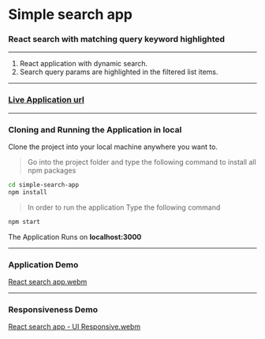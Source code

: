 # Simple search app

### React search with matching query keyword highlighted

---

1. React application with dynamic search.
2. Search query params are highlighted in the filtered list items.

---

### [Live Application url](https://vishvak1.github.io/simple-search-app/)

---

### Cloning and Running the Application in local

Clone the project into your local machine anywhere you want to.

> Go into the project folder and type the following command to install all npm packages

```bash
cd simple-search-app
npm install
```

> In order to run the application Type the following command

```bash
npm start
```

The Application Runs on **localhost:3000**

---

### Application Demo

[React search app.webm](https://user-images.githubusercontent.com/17898599/189127271-ada36794-48b7-479e-ac7a-96966310b815.webm)

---

### Responsiveness Demo

[React search app - UI Responsive.webm](https://user-images.githubusercontent.com/17898599/189202976-7e5d0b61-0989-49d3-8f7c-7947c9cb5323.webm)

